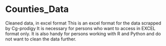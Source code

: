# Counties_Data
Cleaned data, in excel format
This is an excel format for the data scrapped by Cg-prodigy
It is necessary for persons who want to access in EXCEL format only. It is also handy for persons working with R and Python and do not want to clean the data further.
